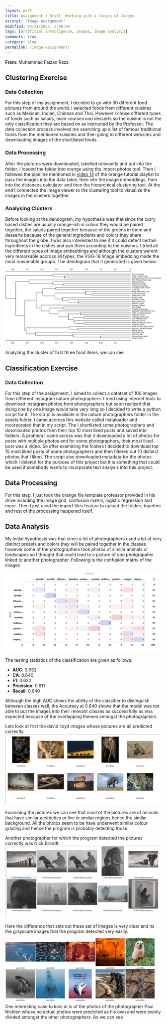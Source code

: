```yaml
---
layout: post
title: Assignment 3 Draft- Working with a Corpus of Images 
excerpt: "Image Assignment"
modified: 04/21/2023, 2:40:00
tags: [artificial intelligence, images, image analysis]
comments: true
category: blog
permalink: /image-assignment/
---
```

**From**: Muhammad Faizan Raza

## Clustering Exercise

### Data Collection
For this step of my assignment, I decided to go with 30 different food pictures from around the world. I selected foods from different cuisines such as Mexican, Indian, Chinese and Thai. However I chose different types of foods such as salads, main courses and desserts so the cuisine is not the only classification they are based on as instructed by the Professor. The data collection process involved me searching up a list of famous traditional foods from the mentioned cuisines and then going to different websites and downloading images of the shortlisted foods.

### Data Processing
After the pictures were downloaded, labelled relevantly and put into the folder, I loaded the folder into orange using the import photos tool. Then I followed the pipeline mentioned in [video 14](https://youtu.be/Iu8g2Twjn9U) of the orange tutorial playlist to pass the images into the data table, then into the image embeddings, then into the distances calculator and then the hierarchical clustering tool. At the end I connected the image viewer to the clustering tool to visualize the images in the clusters together. 

### Analysing Clusters
Before looking at the dendogram, my hypothesis was that since the curry based dishes are usually orange-ish in colour they would be paired together, the salads paired together because of the greens in them and desserts because of the general ingredients and colors they share throughout the globe. I was also interested to see if it could detect certain ingredients in the dishes and pair them according to the cuisines. I tried all the different types of image embeddings and although the clusters werent very remarkable accross all types, the VGG-19 Image embedding made the most reasonable groups. The dendogram that it generated is given below:
![Clustering Dendogram](/assets/clustering_dendogram.png)

Analyzing the cluster of first three food items, we can see 

## Classification Exercise

### Data Collection
For this step of the assignment, I aimed to collect a datatset of 100 images from different instagram nature photographers. I tried using internet tools to download instagram photos from photographers but soon realized that doing one by one image would take very long so I decided to write a python script for it. The script is available in the nature photographers folder in the assets folder. I came accross this website called instaloader and incorporated that in my script. The I shortlisted some photographers and downloaded photos from their top 10 most liked posts and saved into folders. A problem I came across was that it downloaded a lot of photos for posts with multiple photos and for some photographers, their most liked post was a video. So after examining the folders I decided to download top 15 most liked posts of some photographers and then filtered out 10 distinct photos that I liked. The script also downloaded metadata for the photos which I deleted for the purpose of this project but it is something that could be used if somebody wants to incorporate text analysis into this project.

## Data Processing
For this step, I just took the orange file template professor provided in his drive including the image grid, confusion matrix, logistic regression and more. Then I just used the import files feature to upload the folders together and rest of the processing happened itself.

## Data Analysis
My initial hypothesis was that since a lot of photographers used a lot of very distinct presets and colors they will be paired together in the classes however some of the photographers took photos of similar animals or landscapes so I thought that could lead to a picture of one photgrapaher linked to another photographer. Following is the confusion matrix of the images

![Confusion Matrix](/assets/confusion_matrix.png)

The testing statistics of the classification are given as follows:
- **AUC**: 0.932
- **CA**: 0.640
- **F1**: 0.622
- **Precision**: 0.611
- **Recall**: 0.640

Although the high AUC shows the ability of the classifier to distinguish between classes well, the Accuracy at 0.640 shows that the model was not able to put the images into their relevant classes as successfully as was expected because of the overlapping themes amongst the photographers

Lets look at first the david lloyd images whose pictures are all predicted correctly.
![David Lloyd](/assets/david.png)

Examining the pictures we can see that most of the pictures are of animals that have similar aesthetics or live in similar regions hence the similar background. All the photos seem to be have underwent similar colour grading and hence the program is probably detecting those

Another photographer for which the program detected the pictures correctly was Nick Brandt:
![Nick Brandt](/assets/nick.png)

Here the difference that sets out these set of images is very clear and its the grayscale images that the program detected very easily.


![Paul Nicklen](/assets/paul.png)
One interesting case to look at is of the photos of the photographer Paul Nicklen whose no actual photos were predicted as his own and were evenly divided amongst the other photographers. As we can see 






